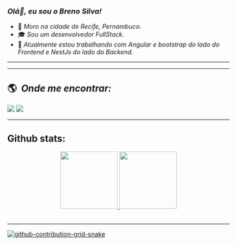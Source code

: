 ### <i>Olá👋, eu sou o Breno Silva! </i>

- 🏡 <i>Moro na cidade de Recife, Pernambuco.</i>
- 🎓 <i>Sou um desenvolvedor FullStack.</i>
- 🔭 <i> Atualmente estou trabalhando com Angular e bootstrap do lado do Frontend e NestJs do lado do Backend. </i>

----------------------------------------------------------------------------------


----------------------------------------------------------------------------------

## :earth_americas: &nbsp;<i>Onde me encontrar:</i>

<div style="display: inline_block">
  <a href="https://www.linkedin.com/in/brenohsilva/" target="_blank"><img src="https://img.shields.io/badge/-LinkedIn-%230077B5?style=for-the-badge&logo=linkedin&logoColor=white"></a> 
  <a href="https://wa.me/+5581983329798" target="_blank"><img src="https://user-images.githubusercontent.com/75697499/179569090-0fd78c18-5736-457e-8971-e629be3d06b2.svg"></a>  
 
----------------------------------------------------------------------------------

## Github stats:
<div align="center">
  <a href="https://github.com/brenohsilva">
  <img height="130em" src="https://github-readme-stats.vercel.app/api?username=brenohsilva&hide_title=true&show_icons=true&theme=dark&include_all_commits=true&count_private=true"/>
  <img height="130em" src="https://github-readme-stats.vercel.app/api/top-langs/?username=brenohsilva&hide_title=true&layout=compact&langs_count=7&theme=dark"/>
</div><br>

----------------------------------------------------------------------------------

![github-contribution-grid-snake](https://user-images.githubusercontent.com/75697499/176289267-682a9982-8776-4223-ad42-34a4553eb56f.svg)
